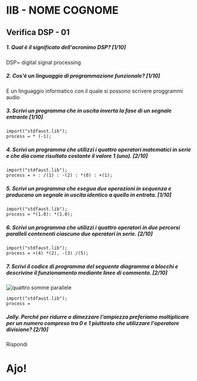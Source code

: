 # IIB - NOME COGNOME

## Verifica DSP - 01

##### 1. Qual è il significato dell'acronimo _DSP_? [1/10]

DSP= digital signal processing

##### 2. Cos'è un linguaggio di programmazione funzionale? [1/10]

E un linguaggio informatico con il quale si possono scrivere proggrammi audio 

##### 3. Scrivi un programma che in uscita inverta la fase di un segnale entrante [1/10]

```
import("stdfaust.lib");
process = * (-1);
```

##### 4. Scrivi un programma che utilizzi i quattro operatori matematici in serie e che dia come risultato costante il valore 1 (_uno_). [2/10]

```
import("stdfaust.lib");
process = + : /(1) : -(2) : *(0) : +(1);
```

##### 5. Scrivi un programma che esegua due operazioni in sequenza e producano un segnale in uscita identico a quello in entrata. [1/10]

```
import("stdfaust.lib");
process = *(1.0): *(1.0);
```

##### 6. Scrivi un programma che utilizzi i quattro operatori in due percorsi paralleli contenenti ciascuno due operatori in serie. [2/10]

```
import("stdfaust.lib");
process = +(4) *(2), -(3) /(5);
```

##### 7. Scrivi il codice di programma del seguente diagramma a blocchi e descrivine il funzionamento mediante linee di commento. [2/10]

![quattro somme parallele](https://raw.githubusercontent.com/LSSN/appunti/master/code/verifiche/2019-05-23-verifica-2b-svg/process.svg)

```
import("stdfaust.lib");
process =
```

##### Jolly. Perché per ridurre o dimezzare l'ampiezza preferiamo moltiplicare per un numero compreso tra 0 e 1 piuttosto che utilizzare l'operatore divisione? [2/10]

Rispondi

# Ajo!
